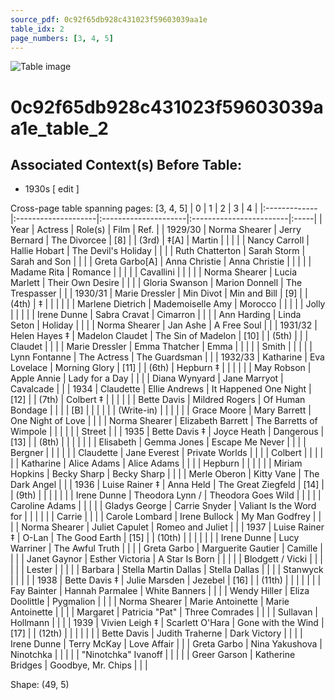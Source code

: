 ```yaml
---
source_pdf: 0c92f65db928c431023f59603039aa1e
table_idx: 2
page_numbers: [3, 4, 5]
---
```


![Table image](../images/0c92f65db928c431023f59603039aa1e_2.png)

# 0c92f65db928c431023f59603039aa1e_table_2
## Associated Context(s) Before Table:
- 1930s ​[ edit ]

Cross-page table spanning pages: [3, 4, 5]
| 0            | 1                   | 2                    | 3                       | 4    |
|:-------------|:--------------------|:---------------------|:------------------------|:-----|
| Year         | Actress             | Role(s)              | Film                    | Ref. |
| 1929/30      | Norma Shearer       | Jerry Bernard        | The Divorcee            | [8]  |
| (3rd)        | ‡[A]                | Martin               |                         |      |
|              | Nancy Carroll       | Hallie Hobart        | The Devil's Holiday     |      |
|              | Ruth Chatterton     | Sarah Storm          | Sarah and Son           |      |
|              | Greta Garbo[A]      | Anna Christie        | Anna Christie           |      |
|              |                     | Madame Rita          | Romance                 |      |
|              |                     | Cavallini            |                         |      |
|              | Norma Shearer       | Lucia Marlett        | Their Own Desire        |      |
|              | Gloria Swanson      | Marion Donnell       | The Trespasser          |      |
| 1930/31      | Marie Dressler      | Min Divot            | Min and Bill            | [9]  |
| (4th)        | ‡                   |                      |                         |      |
|              | Marlene Dietrich    | Mademoiselle Amy     | Morocco                 |      |
|              |                     | Jolly                |                         |      |
|              | Irene Dunne         | Sabra Cravat         | Cimarron                |      |
|              | Ann Harding         | Linda Seton          | Holiday                 |      |
|              | Norma Shearer       | Jan Ashe             | A Free Soul             |      |
| 1931/32      | Helen Hayes ‡       | Madelon Claudet      | The Sin of Madelon      | [10] |
| (5th)        |                     |                      | Claudet                 |      |
|              | Marie Dressler      | Emma Thatcher        | Emma                    |      |
|              |                     | Smith                |                         |      |
|              | Lynn Fontanne       | The Actress          | The Guardsman           |      |
| 1932/33      | Katharine           | Eva Lovelace         | Morning Glory           | [11] |
| (6th)        | Hepburn ‡           |                      |                         |      |
|              | May Robson          | Apple Annie          | Lady for a Day          |      |
|              | Diana Wynyard       | Jane Marryot         | Cavalcade               |      |
| 1934         | Claudette           | Ellie Andrews        | It Happened One Night   | [12] |
| (7th)        | Colbert ‡           |                      |                         |      |
|              | Bette Davis         | Mildred Rogers       | Of Human Bondage        |      |
|              | [B]                 |                      |                         |      |
|              | (Write-in)          |                      |                         |      |
|              | Grace Moore         | Mary Barrett         | One Night of Love       |      |
|              | Norma Shearer       | Elizabeth Barrett    | The Barretts of Wimpole |      |
|              |                     |                      | Street                  |      |
| 1935         | Bette Davis ‡       | Joyce Heath          | Dangerous               | [13] |
| (8th)        |                     |                      |                         |      |
|              | Elisabeth           | Gemma Jones          | Escape Me Never         |      |
|              | Bergner             |                      |                         |      |
|              | Claudette           | Jane Everest         | Private Worlds          |      |
|              | Colbert             |                      |                         |      |
|              | Katharine           | Alice Adams          | Alice Adams             |      |
|              | Hepburn             |                      |                         |      |
|              | Miriam Hopkins      | Becky Sharp          | Becky Sharp             |      |
|              | Merle Oberon        | Kitty Vane           | The Dark Angel          |      |
| 1936         | Luise Rainer ‡      | Anna Held            | The Great Ziegfeld      | [14] |
| (9th)        |                     |                      |                         |      |
|              | Irene Dunne         | Theodora Lynn /      | Theodora Goes Wild      |      |
|              |                     | Caroline Adams       |                         |      |
|              | Gladys George       | Carrie Snyder        | Valiant Is the Word for |      |
|              |                     |                      | Carrie                  |      |
|              | Carole Lombard      | Irene Bullock        | My Man Godfrey          |      |
|              | Norma Shearer       | Juliet Capulet       | Romeo and Juliet        |      |
| 1937         | Luise Rainer ‡      | O-Lan                | The Good Earth          | [15] |
| (10th)       |                     |                      |                         |      |
|              | Irene Dunne         | Lucy Warriner        | The Awful Truth         |      |
|              | Greta Garbo         | Marguerite Gautier   | Camille                 |      |
|              | Janet Gaynor        | Esther Victoria      | A Star Is Born          |      |
|              |                     | Blodgett / Vicki     |                         |      |
|              |                     | Lester               |                         |      |
|              | Barbara             | Stella Martin Dallas | Stella Dallas           |      |
|              | Stanwyck            |                      |                         |      |
| 1938         | Bette Davis ‡       | Julie Marsden        | Jezebel                 | [16] |
| (11th)       |                     |                      |                         |      |
|              | Fay Bainter         | Hannah Parmalee      | White Banners           |      |
|              | Wendy Hiller        | Eliza Doolittle      | Pygmalion               |      |
|              | Norma Shearer       | Marie Antoinette     | Marie Antoinette        |      |
|              | Margaret            | Patricia "Pat"       | Three Comrades          |      |
|              | Sullavan            | Hollmann             |                         |      |
| 1939         | Vivien Leigh ‡      | Scarlett O'Hara      | Gone with the Wind      | [17] |
| (12th)       |                     |                      |                         |      |
|              | Bette Davis         | Judith Traherne      | Dark Victory            |      |
|              | Irene Dunne         | Terry McKay          | Love Affair             |      |
| Greta Garbo  | Nina Yakushova      | Ninotchka            |                         |      |
|              | "Ninotchka" Ivanoff |                      |                         |      |
| Greer Garson | Katherine Bridges   | Goodbye, Mr. Chips   |                         |      |

Shape: (49, 5)

